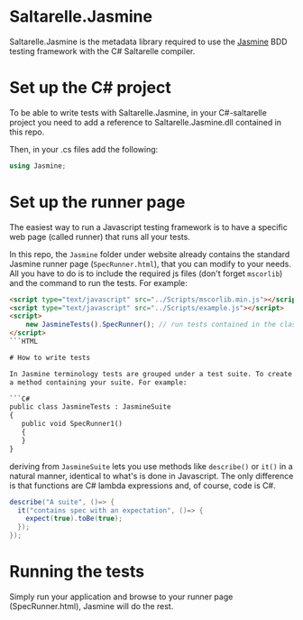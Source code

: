 # Saltarelle.Jasmine

Saltarelle.Jasmine is the metadata library required to use the [Jasmine](http://pivotal.github.io/jasmine/) BDD testing 
framework with the C# Saltarelle compiler.

# Set up the C# project

To be able to write tests with Saltarelle.Jasmine, in your C#-saltarelle project you need to add a reference 
to Saltarelle.Jasmine.dll contained in this repo. 

Then, in your .cs files add the following:

```C#
using Jasmine;
```

# Set up the runner page

The easiest way to run a Javascript testing framework is to have a specific web page (called runner) that runs all your tests. 

In this repo, the `Jasmine` folder under website already contains the standard Jasmine runner page (`SpecRunner.html`), 
that you can modify to your needs. All you have to do is to include the required js files (don't forget `mscorlib`)
and the command to run the tests. For example:

```HTML 
<script type="text/javascript" src="../Scripts/mscorlib.min.js"></script>
<script type="text/javascript" src="../Scripts/example.js"></script>
<script>     
    new JasmineTests().SpecRunner(); // run tests contained in the class JasmineTests, SpecRunner() method
</script>
```HTML

# How to write tests

In Jasmine terminology tests are grouped under a test suite. To create a test suite, derive a class from `JasmineSuite` and implement
a method containing your suite. For example:

```C#
public class JasmineTests : JasmineSuite
{
   public void SpecRunner1()
   {
   }
}
```

deriving from `JasmineSuite` lets you use methods like `describe()` or `it()` in a natural manner, identical to what's is done in Javascript. 
The only difference is that functions are C# lambda expressions and, of course, code is C#.

```C#
describe("A suite", ()=> {
  it("contains spec with an expectation", ()=> {
    expect(true).toBe(true);
  });
});
```

# Running the tests

Simply run your application and browse to your runner page (SpecRunner.html), Jasmine will do the rest.

